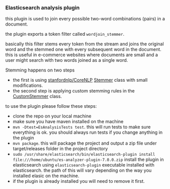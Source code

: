 ### Elasticsearch analysis plugin

this plugin is used to join every possible two-word combinations (pairs) in a document.

the plugin exports a token filter called `wordjoin_stemmer`.

basically this filter stems every token from the stream and joins the original word and the stemmed one with every subsequent word in the document. this is useful in e-commerce websites where documents are small and a user might search with two words joined as a single word.

Stemming happens on two steps
- the first is using [stanfordnlp/CoreNLP](https://github.com/stanfordnlp/CoreNLP) [Stemmer](https://github.com/stanfordnlp/CoreNLP/blob/master/src/edu/stanford/nlp/process/Stemmer.java) class with small modifications.
- the second step is applying custom stemming rules in the [CustomStemmer](https://github.com/BulkWhiz/es-analyzer-plugin/blob/master/src/main/java/io/bulkwhiz/index/utils/CustomStemmer.java) class.

to use the plugin please follow these steps:
- clone the repo on your local machine
- make sure you have maven installed on the machine 
- `mvn -Dtest=EsAnalysisTests test`. this will run tests to make sure everything is ok. you should always run tests if you change anything in the plugin
- `mvn package`. this will package the project and output a zip file under target/releases folder in the project directory
- `sudo /usr/share/elasticsearch/bin/elasticsearch-plugin install file:///home/ubuntu/es-analyzer-plugin-7.0.0.zip` install the plugin in elasticsearch using `elasticsearch-plugin` executable installed with elasticsearch. the path of this will vary depending on the way you installed elasic on the machine.
- if the plugin is already installed you will need to remove it first.

